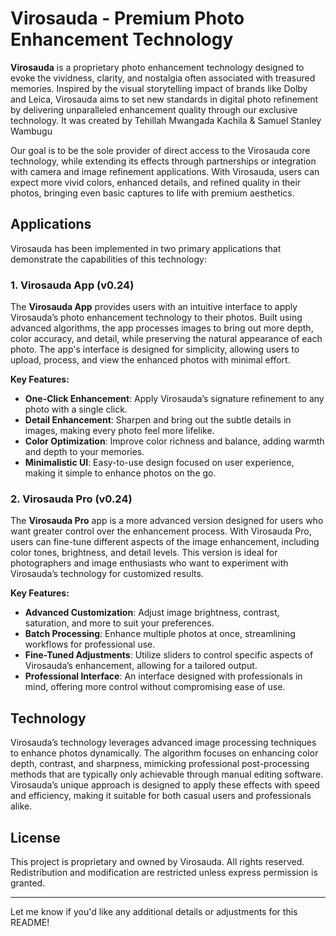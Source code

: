 
# Virosauda - Premium Photo Enhancement Technology

**Virosauda** is a proprietary photo enhancement technology designed to evoke the vividness, clarity, and nostalgia often associated with treasured memories. Inspired by the visual storytelling impact of brands like Dolby and Leica, Virosauda aims to set new standards in digital photo refinement by delivering unparalleled enhancement quality through our exclusive technology. It was created by Tehillah Mwangada Kachila & Samuel Stanley Wambugu

Our goal is to be the sole provider of direct access to the Virosauda core technology, while extending its effects through partnerships or integration with camera and image refinement applications. With Virosauda, users can expect more vivid colors, enhanced details, and refined quality in their photos, bringing even basic captures to life with premium aesthetics.

## Applications

Virosauda has been implemented in two primary applications that demonstrate the capabilities of this technology:

### 1. Virosauda App (v0.24)

The **Virosauda App** provides users with an intuitive interface to apply Virosauda’s photo enhancement technology to their photos. Built using advanced algorithms, the app processes images to bring out more depth, color accuracy, and detail, while preserving the natural appearance of each photo. The app's interface is designed for simplicity, allowing users to upload, process, and view the enhanced photos with minimal effort.

**Key Features:**
- **One-Click Enhancement**: Apply Virosauda’s signature refinement to any photo with a single click.
- **Detail Enhancement**: Sharpen and bring out the subtle details in images, making every photo feel more lifelike.
- **Color Optimization**: Improve color richness and balance, adding warmth and depth to your memories.
- **Minimalistic UI**: Easy-to-use design focused on user experience, making it simple to enhance photos on the go.

### 2. Virosauda Pro (v0.24)

The **Virosauda Pro** app is a more advanced version designed for users who want greater control over the enhancement process. With Virosauda Pro, users can fine-tune different aspects of the image enhancement, including color tones, brightness, and detail levels. This version is ideal for photographers and image enthusiasts who want to experiment with Virosauda’s technology for customized results.

**Key Features:**
- **Advanced Customization**: Adjust image brightness, contrast, saturation, and more to suit your preferences.
- **Batch Processing**: Enhance multiple photos at once, streamlining workflows for professional use.
- **Fine-Tuned Adjustments**: Utilize sliders to control specific aspects of Virosauda’s enhancement, allowing for a tailored output.
- **Professional Interface**: An interface designed with professionals in mind, offering more control without compromising ease of use.


## Technology

Virosauda’s technology leverages advanced image processing techniques to enhance photos dynamically. The algorithm focuses on enhancing color depth, contrast, and sharpness, mimicking professional post-processing methods that are typically only achievable through manual editing software. Virosauda’s unique approach is designed to apply these effects with speed and efficiency, making it suitable for both casual users and professionals alike.

## License

This project is proprietary and owned by Virosauda. All rights reserved. Redistribution and modification are restricted unless express permission is granted.

---

Let me know if you'd like any additional details or adjustments for this README!
